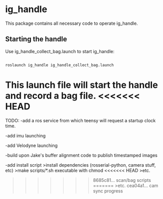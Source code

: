 # ig_handle

This package contains all necessary code to operate ig_handle.


## Starting the handle
Use ig_handle_collect_bag.launch to start ig_handle:

```

roslaunch ig_handle ig_handle_collect_bag.launch

```

This launch file will start the handle and record a bag file.
<<<<<<< HEAD
=======

TODO:
-add a ros service from which teensy will request a startup clock time.

-add imu launching

-add Velodyne launching

-build upon Jake's buffer alignment code to publish timestamped images

-add install script
    >install dependencies (rosserial-python, camera stuff, etc)
    >make scripts/*.sh executable with chmod
<<<<<<< HEAD
    >etc.

>>>>>>> 8685c81... scan/bag scripts
=======
    >etc.
>>>>>>> cea04a1... cam sync progress
